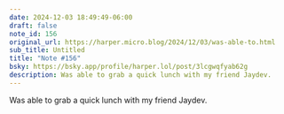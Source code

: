 ```yaml
---
date: 2024-12-03 18:49:49-06:00
draft: false
note_id: 156
original_url: https://harper.micro.blog/2024/12/03/was-able-to.html
sub_title: Untitled
title: "Note #156"
bsky: https://bsky.app/profile/harper.lol/post/3lcgwqfyab62g
description: Was able to grab a quick lunch with my friend Jaydev.
---
```


Was able to grab a quick lunch with my friend Jaydev.
